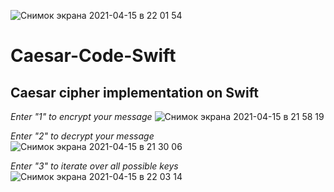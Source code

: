 ![Снимок экрана 2021-04-15 в 22 01 54](https://user-images.githubusercontent.com/63499146/114924051-3506e900-9e36-11eb-9066-34984206849c.png)
# Caesar-Code-Swift

## Caesar cipher implementation on Swift

*Enter "1" to encrypt your message*
![Снимок экрана 2021-04-15 в 21 58 19](https://user-images.githubusercontent.com/63499146/114923698-cde93480-9e35-11eb-871b-0cd13d8af83e.png)

*Enter "2" to decrypt your message*
![Снимок экрана 2021-04-15 в 21 30 06](https://user-images.githubusercontent.com/63499146/114920382-0b4bc300-9e32-11eb-9d55-0c8c4325e80b.png)

*Enter "3" to iterate over all possible keys*
![Снимок экрана 2021-04-15 в 22 03 14](https://user-images.githubusercontent.com/63499146/114924340-8d3deb00-9e36-11eb-8fb4-04f1c255559f.png)


